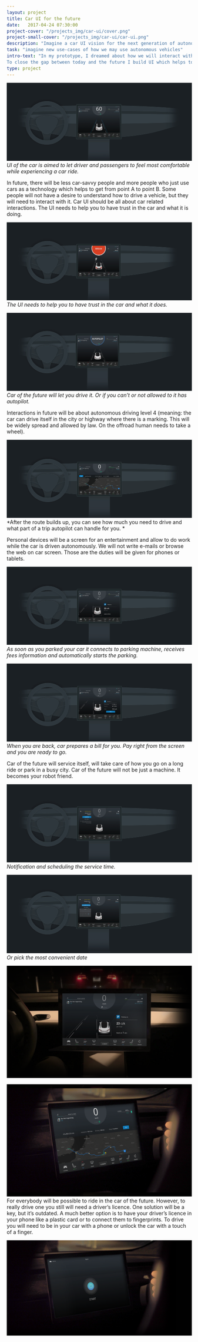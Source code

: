 ```yaml
---
layout: project
title: Car UI for the future
date:   2017-04-24 07:30:00
project-cover: "/projects_img/car-ui/cover.png"
project-small-cover: "/projects_img/car-ui/car-ui.png"
description: "Imagine a car UI vision for the next generation of autonomous vehicles"
task: "imagine new use-cases of how we may use autonomous vehicles"
intro-text: "In my prototype, I dreamed about how we will interact with a car in next 5 years. Today autopilot is only in the beginning of its development. 
To close the gap between today and the future I build UI which helps to communicate with the car and allows to perform basic actions. Car, in my opinion, will be your friend."
type: project
---
```


<span class="p1000">![](/projects_img/car-ui/start.png)</span>
<span class="p-center">*UI of the car is aimed to let driver and passengers to feel most comfortable while experiencing a car ride.*</span>

<span class="p-text">In future, there will be less car-savvy people and more people who just use cars as a technology which helps to get from point A to point B. Some people will not have a desire to understand how to drive a vehicle, but they will need to interact with it. Car UI should be all about car related interactions. The UI needs to help you to have trust in the car and what it is doing.
<span>
	
<span class="p1000">![](/projects_img/car-ui/break.png)</span>
<span class="p-center">*The UI needs to help you to have trust in the car and what it does.*</span>

<span class="p1000">![](/projects_img/car-ui/auto.png)</span>
<span class="p-center">*Car of the future will let you drive it. Or if you can’t or not allowed to it has autopilot.*</span>

<span class="p-text">Interactions in future will be about autonomous driving level 4 (meaning: the car can drive itself in the city or highway where there is a marking. This will be widely spread and allowed by law. On the offroad human needs to take a wheel).<span>
	
<span class="p1000">![](/projects_img/car-ui/route-1.png)</span>
<span class="p-center">*After the route builds up, you can see how much you need to drive and what part of a trip autopilot can handle for you. *</span>
	
<span class="p-text">Personal devices will be a screen for an entertainment and allow to do work while the car is driven autonomously. We will not write e-mails or browse the web on car screen. Those are the duties will be given for phones or tablets.<span>
	
<span class="p1000">![](/projects_img/car-ui/parking-1.png)</span>
<span class="p-center">*As soon as you parked your car it connects to parking machine, receives fees information and automatically starts the parking.*</span>

<span class="p1000">![](/projects_img/car-ui/parking-2.png)</span>
<span class="p-center">*When you are back, car prepares a bill for you.
Pay right from the screen and you are ready to go.*</span>

<span class="p-text">Car of the future will service itself, will take care of how you go on a long ride or park in a busy city. Car of the future will not be just a machine. It becomes your robot friend.<span>
	
<span class="p1000">![](/projects_img/car-ui/service-1.png)</span>
<span class="p-center">*Notification and scheduling the service time.*</span>

<span class="p1000">![](/projects_img/car-ui/service-2.png)</span>
<span class="p-center">*Or pick the most convenient date*</span>


<span class="p1000">![](/projects_img/car-ui/park-rend.png)</span>
<span class="p-center"></span>

<span class="p1000">![](/projects_img/car-ui/trip-rend.png)</span>
<span class="p-center"></span>
<span class="p-text">For everybody will be possible to ride in the car of the future. However, to really drive one you still will need a driver’s licence. One solution will be a key, but it’s outdated. A much better option is to have your driver’s licence in your phone like a plastic card or to connect them to fingerprints. To drive you will need to be in your car with a phone or unlock the car with a touch of a finger.<span>

<span class="p1000">![](/projects_img/car-ui/start-rend.png)</span>








